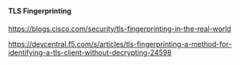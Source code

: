 ##

#### TLS Fingerprinting
https://blogs.cisco.com/security/tls-fingerprinting-in-the-real-world

https://devcentral.f5.com/s/articles/tls-fingerprinting-a-method-for-identifying-a-tls-client-without-decrypting-24598
